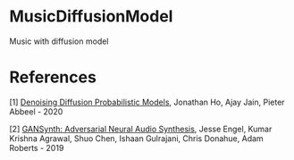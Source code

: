 # MusicDiffusionModel
Music with diffusion model

# References
[1] [Denoising Diffusion Probabilistic Models](https://arxiv.org/abs/2006.11239), Jonathan Ho, Ajay Jain, Pieter Abbeel - 2020

[2] [GANSynth: Adversarial Neural Audio Synthesis](https://arxiv.org/abs/1902.08710), Jesse Engel, Kumar Krishna Agrawal, Shuo Chen, Ishaan Gulrajani, Chris Donahue, Adam Roberts - 2019

